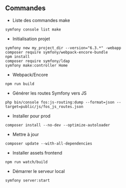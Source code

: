 ## Commandes

- Liste des commandes make
```
symfony console list make
```

- Initialisation projet
```
symfony new my_project_dir --version="6.3.*" -webapp
composer require symfony/webpack-encore-bundle
npm install
composer require symfony/ldap
symfony make:controller Home
```

- Webpack/Encore
```
npm run build
```
- Générer les routes Symfony vers JS
```
php bin/console fos:js-routing:dump --format=json --target=public/js/fos_js_routes.json
```

- Installer pour prod
```
composer install --no-dev --optimize-autoloader
```

- Mettre à jour
```
composer update --with-all-dependencies
```

- Installer assets frontend
```
npm run watch/build
```

- Démarrer le serveur local
```
symfony server:start
```
